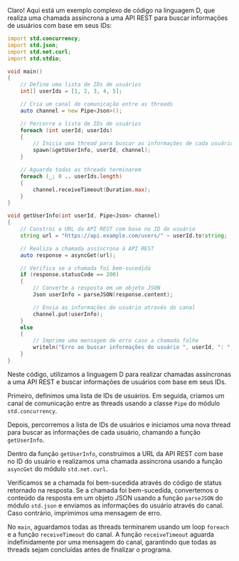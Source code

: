 Claro! Aqui está um exemplo complexo de código na linguagem D, que realiza uma chamada assíncrona a uma API REST para buscar informações de usuários com base em seus IDs:

```d
import std.concurrency;
import std.json;
import std.net.curl;
import std.stdio;

void main()
{
    // Define uma lista de IDs de usuários
    int[] userIds = [1, 2, 3, 4, 5];

    // Cria um canal de comunicação entre as threads
    auto channel = new Pipe<Json>();

    // Percorre a lista de IDs de usuários
    foreach (int userId; userIds)
    {
        // Inicia uma thread para buscar as informações de cada usuário
        spawn(&getUserInfo, userId, channel);
    }

    // Aguarda todas as threads terminarem
    foreach (_; 0 .. userIds.length)
    {
        channel.receiveTimeout(Duration.max);
    }
}

void getUserInfo(int userId, Pipe<Json> channel)
{
    // Constrói a URL da API REST com base no ID do usuário
    string url = "https://api.example.com/users/" ~ userId.to!string;

    // Realiza a chamada assíncrona à API REST
    auto response = asyncGet(url);

    // Verifica se a chamada foi bem-sucedida
    if (response.statusCode == 200)
    {
        // Converte a resposta em um objeto JSON
        Json userInfo = parseJSON(response.content);

        // Envia as informações do usuário através do canal
        channel.put(userInfo);
    }
    else
    {
        // Imprime uma mensagem de erro caso a chamada falhe
        writeln("Erro ao buscar informações do usuário ", userId, ": ", response.statusCode);
    }
}
```

Neste código, utilizamos a linguagem D para realizar chamadas assíncronas a uma API REST e buscar informações de usuários com base em seus IDs. 

Primeiro, definimos uma lista de IDs de usuários. Em seguida, criamos um canal de comunicação entre as threads usando a classe `Pipe` do módulo `std.concurrency`. 

Depois, percorremos a lista de IDs de usuários e iniciamos uma nova thread para buscar as informações de cada usuário, chamando a função `getUserInfo`. 

Dentro da função `getUserInfo`, construímos a URL da API REST com base no ID do usuário e realizamos uma chamada assíncrona usando a função `asyncGet` do módulo `std.net.curl`. 

Verificamos se a chamada foi bem-sucedida através do código de status retornado na resposta. Se a chamada foi bem-sucedida, convertemos o conteúdo da resposta em um objeto JSON usando a função `parseJSON` do módulo `std.json` e enviamos as informações do usuário através do canal. Caso contrário, imprimimos uma mensagem de erro.

No `main`, aguardamos todas as threads terminarem usando um loop `foreach` e a função `receiveTimeout` do canal. A função `receiveTimeout` aguarda indefinidamente por uma mensagem do canal, garantindo que todas as threads sejam concluídas antes de finalizar o programa.
